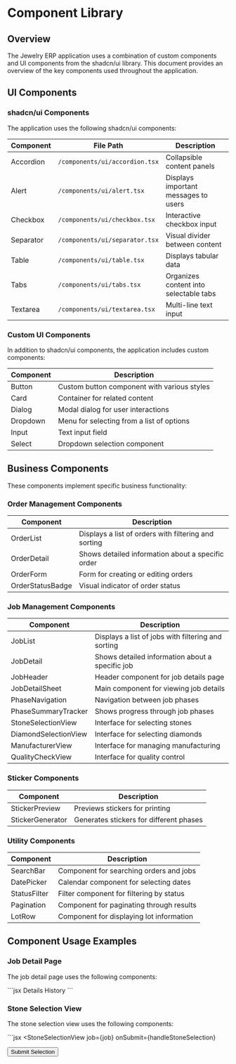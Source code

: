 # Component Library

## Overview

The Jewelry ERP application uses a combination of custom components and UI components from the shadcn/ui library. This document provides an overview of the key components used throughout the application.

## UI Components

### shadcn/ui Components

The application uses the following shadcn/ui components:

| Component | File Path | Description |
|-----------|-----------|-------------|
| Accordion | `/components/ui/accordion.tsx` | Collapsible content panels |
| Alert | `/components/ui/alert.tsx` | Displays important messages to users |
| Checkbox | `/components/ui/checkbox.tsx` | Interactive checkbox input |
| Separator | `/components/ui/separator.tsx` | Visual divider between content |
| Table | `/components/ui/table.tsx` | Displays tabular data |
| Tabs | `/components/ui/tabs.tsx` | Organizes content into selectable tabs |
| Textarea | `/components/ui/textarea.tsx` | Multi-line text input |

### Custom UI Components

In addition to shadcn/ui components, the application includes custom components:

| Component | Description |
|-----------|-------------|
| Button | Custom button component with various styles |
| Card | Container for related content |
| Dialog | Modal dialog for user interactions |
| Dropdown | Menu for selecting from a list of options |
| Input | Text input field |
| Select | Dropdown selection component |

## Business Components

These components implement specific business functionality:

### Order Management Components

| Component | Description |
|-----------|-------------|
| OrderList | Displays a list of orders with filtering and sorting |
| OrderDetail | Shows detailed information about a specific order |
| OrderForm | Form for creating or editing orders |
| OrderStatusBadge | Visual indicator of order status |

### Job Management Components

| Component | Description |
|-----------|-------------|
| JobList | Displays a list of jobs with filtering and sorting |
| JobDetail | Shows detailed information about a specific job |
| JobHeader | Header component for job details page |
| JobDetailSheet | Main component for viewing job details |
| PhaseNavigation | Navigation between job phases |
| PhaseSummaryTracker | Shows progress through job phases |
| StoneSelectionView | Interface for selecting stones |
| DiamondSelectionView | Interface for selecting diamonds |
| ManufacturerView | Interface for managing manufacturing |
| QualityCheckView | Interface for quality control |

### Sticker Components

| Component | Description |
|-----------|-------------|
| StickerPreview | Previews stickers for printing |
| StickerGenerator | Generates stickers for different phases |

### Utility Components

| Component | Description |
|-----------|-------------|
| SearchBar | Component for searching orders and jobs |
| DatePicker | Calendar component for selecting dates |
| StatusFilter | Filter component for filtering by status |
| Pagination | Component for paginating through results |
| LotRow | Component for displaying lot information |

## Component Usage Examples

### Job Detail Page

The job detail page uses the following components:

\`\`\`jsx
<JobHeader job={job} />
<PhaseNavigation currentPhase={job.currentPhase} jobId={job.id} />
<Tabs>
  <TabsList>
    <TabsTrigger value="details">Details</TabsTrigger>
    <TabsTrigger value="history">History</TabsTrigger>
  </TabsList>
  <TabsContent value="details">
    <JobDetailSheet job={job} />
  </TabsContent>
  <TabsContent value="history">
    <JobHistory jobId={job.id} />
  </TabsContent>
</Tabs>
<StickerPreview job={job} />
\`\`\`

### Stone Selection View

The stone selection view uses the following components:

\`\`\`jsx
<StoneSelectionView 
  job={job}
  onSubmit={handleStoneSelection}
>
  <LotRow 
    lotNumber="ST-12345"
    weight="2.5ct"
    quantity={4}
  />
  <Button type="submit">Submit Selection</Button>
</StoneSelectionView>
